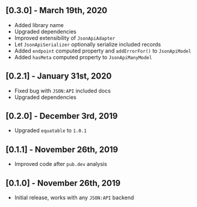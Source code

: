 ## [0.3.0] - March 19th, 2020

* Added library name
* Upgraded dependencies
* Improved extensibility of `JsonApiAdapter`
* Let `JsonApiSerializer` optionally serialize included records
* Added `endpoint` computed property and `addErrorFor()` to `JsonApiModel`
* Added `hasMeta` computed property to `JsonApiManyModel`

## [0.2.1] - January 31st, 2020

* Fixed bug with `JSON:API` included docs
* Upgraded dependencies

## [0.2.0] - December 3rd, 2019

* Upgraded `equatable` to `1.0.1`

## [0.1.1] - November 26th, 2019

* Improved code after `pub.dev` analysis

## [0.1.0] - November 26th, 2019

* Initial release, works with any `JSON:API` backend
